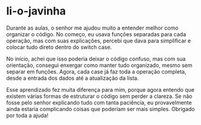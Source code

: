 # li-o-javinha
Durante as aulas, o senhor me ajudou muito a entender melhor como organizar o código. No começo, eu usava funções separadas para cada operação, mas com suas explicações, percebi que dava para simplificar e colocar tudo direto dentro do switch case.

No início, achei que isso poderia deixar o código confuso, mas com sua orientação, consegui enxergar como manter tudo organizado, mesmo sem separar em funções. Agora, cada case já faz toda a operação completa, desde a entrada dos dados até a atualização da lista.

Esse aprendizado fez muita diferença para mim, porque agora entendo que existem várias formas de estruturar o código sem perder a clareza. Se não fosse pelo senhor explicando tudo com tanta paciência, eu provavelmente ainda estaria complicando coisas que poderiam ser mais simples. Obrigado por toda a ajuda!

